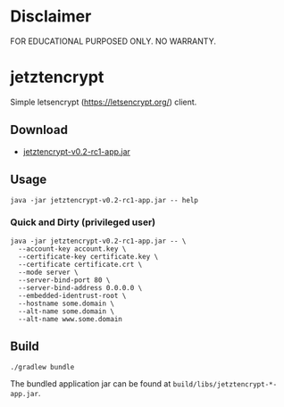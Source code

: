 # Disclaimer

FOR EDUCATIONAL PURPOSED ONLY. NO WARRANTY.

# jetztencrypt

Simple letsencrypt (https://letsencrypt.org/) client.

## Download

* [jetztencrypt-v0.2-rc1-app.jar](https://jitpack.io/com/github/pottedplant/jetztencrypt/v0.2-rc1/jetztencrypt-v0.2-rc1-app.jar)

## Usage

```
java -jar jetztencrypt-v0.2-rc1-app.jar -- help
```

### Quick and Dirty (privileged user)

```
java -jar jetztencrypt-v0.2-rc1-app.jar -- \
  --account-key account.key \
  --certificate-key certificate.key \
  --certificate certificate.crt \
  --mode server \
  --server-bind-port 80 \
  --server-bind-address 0.0.0.0 \
  --embedded-identrust-root \
  --hostname some.domain \
  --alt-name some.domain \
  --alt-name www.some.domain
```

## Build

```
./gradlew bundle
```

The bundled application jar can be found at ```build/libs/jetztencrypt-*-app.jar```.
